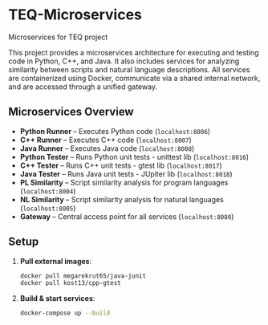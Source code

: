 # TEQ-Microservices
Microservices for TEQ project

This project provides a microservices architecture for executing and testing code in Python, C++, and Java. It also includes services for analyzing similarity between scripts and natural language descriptions. All services are containerized using Docker, communicate via a shared internal network, and are accessed through a unified gateway.

## Microservices Overview

- **Python Runner** – Executes Python code (`localhost:8006`)
- **C++ Runner** – Executes C++ code (`localhost:8007`)
- **Java Runner** – Executes Java code (`localhost:8008`)
- **Python Tester** – Runs Python unit tests - unittest lib (`localhost:8016`)
- **C++ Tester** – Runs C++ unit tests - gtest lib (`localhost:8017`)
- **Java Tester** – Runs Java unit tests - JUpiter lib (`localhost:8018`)
- **PL Similarity** – Script similarity analysis for program languages (`localhost:8004`)
- **NL Similarity** – Script similarity analysis for natural languages (`localhost:8005`)
- **Gateway** – Central access point for all services (`localhost:8080`)

## Setup
1. **Pull external images**:
   ```bash
   docker pull megarekrut65/java-junit
   docker pull kost13/cpp-gtest

1. **Build & start services**:
   ```bash
   docker-compose up --build
